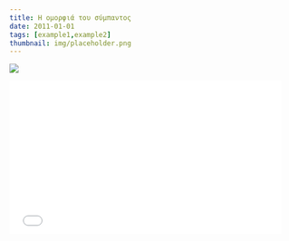 ```yaml
---
title: Η ομορφιά του σύμπαντος
date: 2011-01-01
tags: [example1,example2]
thumbnail: img/placeholder.png
---
```

![](http://asset.tovima.gr/vimawebstatic//0C398A79E470E2AC69257D57B01171F2.jpg) 
<iframe allowfullscreen="" frameborder="0" height="270" src="//www.youtube.com/embed/jpl2fYgT9_U" width="480"></iframe>
